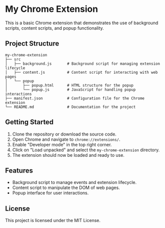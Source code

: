 # My Chrome Extension

This is a basic Chrome extension that demonstrates the use of background scripts, content scripts, and popup functionality.

## Project Structure

```
my-chrome-extension
├── src
│   ├── background.js       # Background script for managing extension lifecycle
│   ├── content.js          # Content script for interacting with web pages
│   └── popup
│       ├── popup.html      # HTML structure for the popup
│       └── popup.js        # JavaScript for handling popup interactions
├── manifest.json           # Configuration file for the Chrome extension
└── README.md               # Documentation for the project
```

## Getting Started

1. Clone the repository or download the source code.
2. Open Chrome and navigate to `chrome://extensions/`.
3. Enable "Developer mode" in the top right corner.
4. Click on "Load unpacked" and select the `my-chrome-extension` directory.
5. The extension should now be loaded and ready to use.

## Features

- Background script to manage events and extension lifecycle.
- Content script to manipulate the DOM of web pages.
- Popup interface for user interactions.

## License

This project is licensed under the MIT License.
